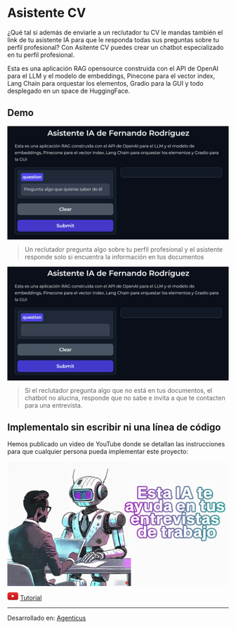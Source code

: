 # Asistente CV

¿Qué tal si además de enviarle a un reclutador tu CV le mandas también el link de tu asistente IA para que le responda todas sus preguntas sobre tu perfil profesional? Con Asitente CV puedes crear un chatbot especializado en tu perfil profesional.

Esta es una aplicación RAG opensource construida con el API de OpenAI para el LLM y el modelo de embeddings, Pinecone para el vector index, Lang Chain para orquestar los elementos, Gradio para la GUI y todo desplegado en un space de HuggingFace.

## Demo

<img src="doc/DEMO1.gif" align="center">

> Un reclutador pregunta algo sobre tu perfil profesional y el asistente responde solo si encuentra la información en tus documentos

<img src="doc/DEMO2.gif" align="center">

> Si el reclutador pregunta algo que no está en tus documentos, el chatbot no alucina, responde que no sabe e invita a que te contacten para una entrevista.

## Implementalo sin escribir ni una línea de código

Hemos publicado un video de YouTube donde se detallan las instrucciones para que cualquier persona pueda implementar este proyecto:

<img src="doc/MINIATURA.JPEG" align="center">

![](doc/youtube_icon.png) <a href="https://www.youtube.com/watch?v=nYBfLauP1SE">Tutorial</a>


---

Desarrollado en: <a href="https://agenticus.org/">Agenticus</a>

